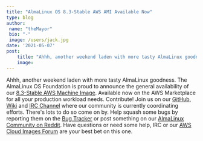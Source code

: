 ```yaml
---
title: "AlmaLinux OS 8.3-Stable AWS AMI Available Now"
type: blog
author: 
 name: "theMayor"
 bio: "-"
 image: /users/jack.jpg
date: '2021-05-07'
post:
    title: "Ahhh, another weekend laden with more tasty AlmaLinux goodness. The AlmaLinux OS Foundation is proud to announce the general availability of our 8.3..."
    image: 
---
```


Ahhh, another weekend laden with more tasty AlmaLinux goodness. The AlmaLinux OS Foundation is proud to announce the general availability of our [8.3-Stable AWS Machine Image](https://aws.amazon.com/marketplace/pp/B094C8ZZ8J). Available now on the AWS Marketplace for all your production workload needs. Contribute! Join us on our [GitHub](https://github.com/AlmaLinux/), [Wiki](https://wiki.almalinux.org/#about) and [IRC Channel](https://webchat.freenode.net/#almalinux) where our community is currently coordinating efforts. There's lots to do so come on by. Help squash some bugs by reporting them on the [Bug Tracker](https://bugs.almalinux.org/) or post something on our [AlmaLinux Community on Reddit](https://reddit.com/r/almalinux). Have questions or need some help, IRC or our [AWS Cloud Images Forum](https://almalinux.discourse.group/c/aws/11) are your best bet on this one.
